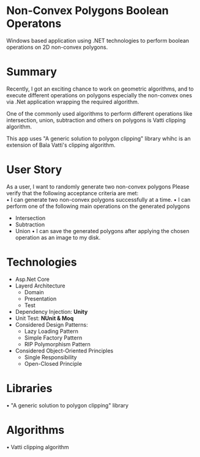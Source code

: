 # Non-Convex Polygons Boolean Operatons
Windows based application using .NET technologies to perform boolean operations on 2D non-convex polygons.

# Summary
Recently, I got an exciting chance to work on geometric algorithms, and to execute different operations on polygons especially the non-convex ones via .Net application wrapping the required algorithm.

One of the commonly used algorithms to perform different operations like intersection, union, subtraction and others on polygons is Vatti clipping algorithm.

This app uses "A generic solution to polygon clipping" library whihc is an extension of Bala Vatti's clipping algorithm.

# User Story
As a user, I want to randomly generate two non-convex polygons 
Please verify that the following acceptance criteria are met:  
•	I can generate two non-convex polygons successfully at a time.
•	I can perform one of the following main operations on the generated polygons
  - Intersection
  - Subtraction
  - Union
•	I can save the generated polygons after applying the chosen operation as an image to my disk.

# Technologies
- Asp.Net Core
- Layerd Architecture  
  - Domain 
  - Presentation   
  - Test
- Dependency Injection: **Unity**  
- Unit Test: **NUnit & Moq**
- Considered Design Patterns:
  - Lazy Loading Pattern
  - Simple Factory Pattern
  - RIP Polymorphism Pattern
- Considered Object-Oriented Principles
  - Single Responsibility
  - Open-Closed Principle

# Libraries
•	"A generic solution to polygon clipping" library

# Algorithms
•	Vatti clipping algorithm